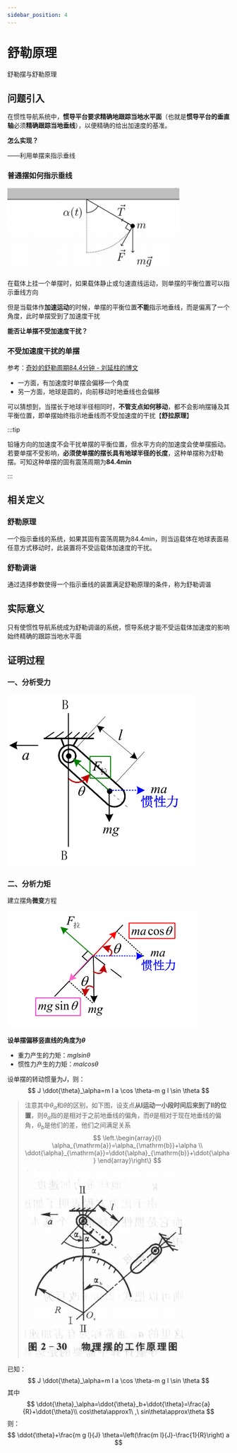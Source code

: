 ```yaml
---
sidebar_position: 4
---
```


# 舒勒原理

舒勒摆与舒勒原理

## 问题引入

在惯性导航系统中，**惯导平台要求精确地跟踪当地水平面**（也就是**惯导平台的垂直轴**必须**精确跟踪当地垂线**），以便精确的给出加速度的基准。

**怎么实现？**

——利用单摆来指示垂线

### 普通摆如何指示垂线

<img src="./assets/image-20230612184917056.png" alt="image-20230612184917056" style="zoom:50%;" >

在载体上挂一个单摆时，如果载体静止或匀速直线运动，则单摆的平衡位置可以指示垂线方向

但是当载体作**加速运动**的时候，单摆的平衡位置**不能**指示地垂线，而是偏离了一个角度，此时单摆受到了加速度干扰

**能否让单摆不受加速度干扰？**

### 不受加速度干扰的单摆

参考：[奇妙的舒勒周期84.4分钟 - 刘延柱的博文](https://blog.sciencenet.cn/blog-3452605-1269981.html)

- 一方面，有加速度时单摆会偏移一个角度
- 另一方面，地球是圆的，向前移动时地垂线也会偏移

可以猜想到，当摆长于地球半径相同时，**不管支点如何移动**，都不会影响摆锤及其平衡位置，即单摆始终指示地垂线而不受加速度的干扰【**舒拉原理**】

:::tip

铅锤方向的加速度不会干扰单摆的平衡位置，但水平方向的加速度会使单摆振动。若要单摆不受影响，**必须使单摆的摆长具有地球半径的长度**，这种单摆称为舒勒摆。可知这种单摆的固有震荡周期为**84.4min**

:::

## 相关定义

### 舒勒原理

一个指示垂线的系统，如果其固有震荡周期为84.4min，则当运载体在地球表面易任意方式移动时，此装置将不受运载体加速度的干扰。

### 舒勒调谐

通过选择参数使得一个指示垂线的装置满足舒勒原理的条件，称为舒勒调谐

## 实际意义

只有使惯性导航系统成为舒勒调谐的系统，惯导系统才能不受运载体加速度的影响始终精确的跟踪当地水平面

## 证明过程

### 一、分析受力

<img src="./assets/image-20230612192519511.png" alt="image-20230612192519511" style="zoom:50%;" />

### 二、分析力矩

建立摆角**微变**方程

<img src="./assets/image-20230612192618569.png" alt="image-20230612192618569" style="zoom:50%;" />

**设单摆偏移竖直线的角度为$\theta$**

- 重力产生的力矩：$mglsin\theta$
- 惯性力产生的力矩：$malcos\theta$

设单摆的转动惯量为$J$，则：
$$
J \ddot{\theta}_\alpha=m l a \cos \theta-m g l \sin \theta
$$

> 注意其中$\theta_\alpha$和$\theta$的区别，如下图，设支点**从I运动一小段时间后来到了II的位置**，则$\theta_\alpha$指的是相对于之前地垂线的偏角，而$\theta$是相对于现在地垂线的偏角，$\theta_b$是他们的差，他们之间满足关系
> $$
> \left.\begin{array}{l}
> \alpha_{\mathrm{a}}=\alpha_{\mathrm{b}}+\alpha \\
> \ddot{\alpha}_{\mathrm{a}}=\ddot{\alpha}_{\mathrm{b}}+\ddot{\alpha}
> \end{array}\right\}
> $$
> 
> ![image-20230612193542049](./assets/image-20230612193542049.png)

已知：
$$
J \ddot{\theta}_\alpha=m l a \cos \theta-m g l \sin \theta
$$
其中
$$
\ddot{\theta}_\alpha=\ddot{\theta}_b+\ddot{\theta}=\frac{a}{R}+\ddot{\theta}\\
cos\theta\approx1\ ,\ sin\theta\approx\theta
$$
则：
$$
\ddot{\theta}+\frac{m g l}{J} \theta=\left(\frac{m l}{J}-\frac{1}{R}\right) a
$$
